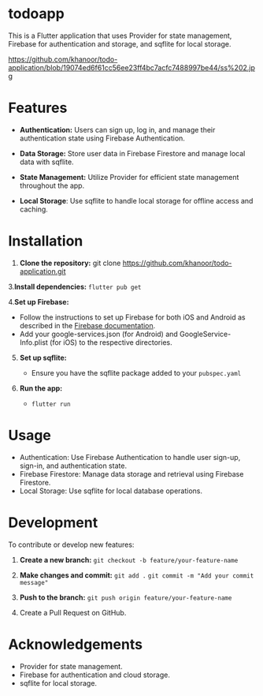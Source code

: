 # todoapp

This is a Flutter application that uses Provider for state management, Firebase for authentication and storage, and sqflite for local storage.

https://github.com/khanoor/todo-application/blob/19074ed6f61cc56ee23ff4bc7acfc7488997be44/ss%202.jpg

# Features
- **Authentication:** Users can sign up, log in, and manage their authentication state using Firebase Authentication.

- **Data Storage:** Store user data in Firebase Firestore and manage local data with sqflite.

- **State Management:** Utilize Provider for efficient state management throughout the app.

- **Local Storage**: Use sqflite to handle local storage for offline access and caching.

# Installation
1. **Clone the repository:**
   git clone https://github.com/khanoor/todo-application.git
   
3.**Install dependencies:**
   ```flutter pub get```
   
4.**Set up Firebase:**
   - Follow the instructions to set up Firebase for both iOS and Android as described in the [Firebase documentation](https://firebase.google.com/docs/flutter/setup?platform=android).
   - Add your google-services.json (for Android) and GoogleService-Info.plist (for iOS) to the respective directories.
  
5. **Set up sqflite:**
   - Ensure you have the sqflite package added to your ```pubspec.yaml```

6. **Run the app:**
   - ```flutter run```
  
# Usage
- Authentication: Use Firebase Authentication to handle user sign-up, sign-in, and authentication state.
- Firebase Firestore: Manage data storage and retrieval using Firebase Firestore.
- Local Storage: Use sqflite for local database operations.

# Development
To contribute or develop new features:

1. **Create a new branch:**
   ```git checkout -b feature/your-feature-name```
   
2. **Make changes and commit:**
   ```git add .```
   ```git commit -m "Add your commit message"```

3. **Push to the branch:**
   ```git push origin feature/your-feature-name```

4. Create a Pull Request on GitHub.

# Acknowledgements
- Provider for state management.
- Firebase for authentication and cloud storage.
- sqflite for local storage.




